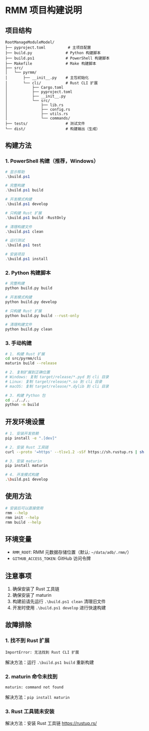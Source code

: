 # RMM 项目构建说明

## 项目结构

```
RootManageModuleModel/
├── pyproject.toml          # 主项目配置
├── build.py               # Python 构建脚本
├── build.ps1              # PowerShell 构建脚本
├── Makefile               # Make 构建脚本
├── src/
│   └── pyrmm/
│       ├── __init__.py    # 主包初始化
│       └── cli/           # Rust CLI 扩展
│           ├── Cargo.toml
│           ├── pyproject.toml
│           ├── __init__.py
│           └── src/
│               ├── lib.rs
│               ├── config.rs
│               ├── utils.rs
│               └── commands/
├── tests/                 # 测试文件
└── dist/                  # 构建输出（生成）
```

## 构建方法

### 1. PowerShell 构建（推荐，Windows）

```powershell
# 显示帮助
.\build.ps1

# 完整构建
.\build.ps1 build

# 开发模式构建
.\build.ps1 develop

# 只构建 Rust 扩展
.\build.ps1 build -RustOnly

# 清理构建文件
.\build.ps1 clean

# 运行测试
.\build.ps1 test

# 安装项目
.\build.ps1 install
```

### 2. Python 构建脚本

```bash
# 完整构建
python build.py build

# 开发模式构建
python build.py develop

# 只构建 Rust 扩展
python build.py build --rust-only

# 清理构建文件
python build.py clean
```

### 3. 手动构建

```bash
# 1. 构建 Rust 扩展
cd src/pyrmm/cli
maturin build --release

# 2. 复制扩展到正确位置
# Windows: 复制 target/release/*.pyd 到 cli 目录
# Linux: 复制 target/release/*.so 到 cli 目录
# macOS: 复制 target/release/*.dylib 到 cli 目录

# 3. 构建 Python 包
cd ../../..
python -m build
```

## 开发环境设置

```bash
# 1. 安装开发依赖
pip install -e ".[dev]"

# 2. 安装 Rust 工具链
curl --proto '=https' --tlsv1.2 -sSf https://sh.rustup.rs | sh

# 3. 安装 maturin
pip install maturin

# 4. 开发模式构建
.\build.ps1 develop
```

## 使用方法

```bash
# 安装后可以直接使用
rmm --help
rmm init --help
rmm build --help
```

## 环境变量

- `RMM_ROOT`: RMM 元数据存储位置（默认: `~/data/adb/.rmm/`）
- `GITHUB_ACCESS_TOKEN`: GitHub 访问令牌

## 注意事项

1. 确保安装了 Rust 工具链
2. 确保安装了 maturin
3. 构建前请先运行 `.\build.ps1 clean` 清理旧文件
4. 开发时使用 `.\build.ps1 develop` 进行快速构建

## 故障排除

### 1. 找不到 Rust 扩展

```
ImportError: 无法找到 Rust CLI 扩展
```

解决方法：运行 `.\build.ps1 build` 重新构建

### 2. maturin 命令未找到

```
maturin: command not found
```

解决方法：`pip install maturin`

### 3. Rust 工具链未安装

解决方法：安装 Rust 工具链 https://rustup.rs/
